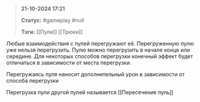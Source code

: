 > **21-10-2024 17:21**
> 
> **Статус:** #gameplay #null 
> 
> **Тэги:** [[Пули]] [[Трюки]]

Любые взаимодействия с пулей перегружают её.
Перегруженную пулю уже нельзя перегрузить. 
Пулю можно перегрузить в начале конце или середине. Для некоторых способов перегрузки конечный эффект будет отличаться в зависимости от места перегрузки.

Перегружаясь пуля наносит дополнительный урон в зависимости от способа перегрузки 

Перегрузка пули другой пулей называется [[Пересечение пуль]]